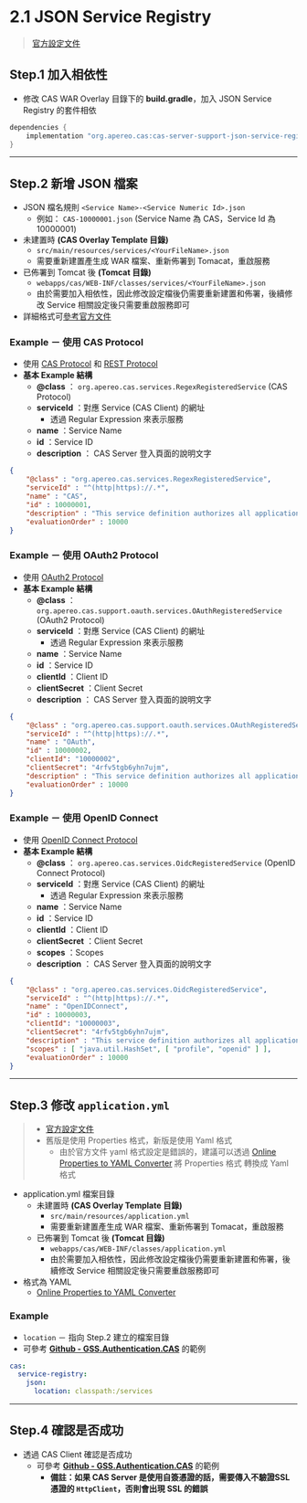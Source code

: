 # 2.1 JSON Service Registry

> [官方設定文件](https://apereo.github.io/cas/6.6.x/services/JSON-Service-Management.html)



## Step.1 加入相依性

* 修改 CAS WAR Overlay 目錄下的 **build.gradle**，加入 JSON Service Registry 的套件相依

```gradle
dependencies {
    implementation "org.apereo.cas:cas-server-support-json-service-registry:${project.'cas.version'}"
}
```



---

## Step.2 新增 JSON 檔案

* JSON 檔名規則 `<Service Name>-<Service Numeric Id>.json`
    * 例如： `CAS-10000001.json` (Service Name 為 CAS，Service Id 為 10000001)
* 未建置時 **(CAS Overlay Template 目錄)**
    * `src/main/resources/services/<YourFileName>.json`
    * 需要重新建置產生成 WAR 檔案、重新佈署到 Tomacat，重啟服務
* 已佈署到 Tomcat 後 **(Tomcat 目錄)**
    * `webapps/cas/WEB-INF/classes/services/<YourFileName>.json`
    * 由於需要加入相依性，因此修改設定檔後仍需要重新建置和佈署，後續修改 Service 相關設定後只需要重啟服務即可
* 詳細格式可[參考官方文件](https://apereo.github.io/cas/6.6.x/services/Service-Management.html#registered-services)



### Example － 使用 CAS Protocol

* 使用 [CAS Protocol](../3.Protocol/3.1.CAS.md) 和 [REST Protocol](../3.Protocol/3.2.REST.md)
* **基本 Example 結構**
    * **@class** ： `org.apereo.cas.services.RegexRegisteredService` (CAS Protocol)
    * **serviceId** ：對應 Service (CAS Client) 的網址
        * 透過 Regular Expression 來表示服務
    * **name** ：Service Name
    * **id** ：Service ID
    * **description** ： CAS Server 登入頁面的說明文字

```json
{
    "@class" : "org.apereo.cas.services.RegexRegisteredService",
    "serviceId" : "^(http|https)://.*",
    "name" : "CAS",
    "id" : 10000001,
    "description" : "This service definition authorizes all application urls that support HTTPS and IMAPS protocols.",
    "evaluationOrder" : 10000
}
```



### Example － 使用 OAuth2 Protocol

* 使用 [OAuth2 Protocol](../3.Protocol/3.3.OAuth2.md)
* **基本 Example 結構**
    * **@class** ： `org.apereo.cas.support.oauth.services.OAuthRegisteredService` (OAuth2 Protocol)
    * **serviceId** ：對應 Service (CAS Client) 的網址
        * 透過 Regular Expression 來表示服務
    * **name** ：Service Name
    * **id** ：Service ID
    * **clientId** ：Client ID
    * **clientSecret** ：Client Secret
    * **description** ： CAS Server 登入頁面的說明文字

```json
{
    "@class" : "org.apereo.cas.support.oauth.services.OAuthRegisteredService",
    "serviceId" : "^(http|https)://.*",
    "name" : "OAuth",
    "id" : 10000002,
    "clientId": "10000002",
    "clientSecret": "4rfv5tgb6yhn7ujm",
    "description" : "This service definition authorizes all application urls that support HTTPS and IMAPS protocols.",
    "evaluationOrder" : 10000
}
```



### Example － 使用 OpenID Connect

* 使用 [OpenID Connect Protocol](..\3.Protocol\3.4.OpenIdConnect.md)
* **基本 Example 結構**
    * **@class** ： `org.apereo.cas.services.OidcRegisteredService` (OpenID Connect Protocol)
    * **serviceId** ：對應 Service (CAS Client) 的網址
        * 透過 Regular Expression 來表示服務
    * **name** ：Service Name
    * **id** ：Service ID
    * **clientId** ：Client ID
    * **clientSecret** ：Client Secret
    * **scopes** ：Scopes
    * **description** ： CAS Server 登入頁面的說明文字

```json
{
    "@class" : "org.apereo.cas.services.OidcRegisteredService",
    "serviceId" : "^(http|https)://.*",
    "name" : "OpenIDConnect",
    "id" : 10000003,
    "clientId": "10000003",
    "clientSecret": "4rfv5tgb6yhn7ujm",
    "description" : "This service definition authorizes all application urls that support HTTPS and IMAPS protocols.",
    "scopes" : [ "java.util.HashSet", [ "profile", "openid" ] ],
    "evaluationOrder" : 10000
}
```







---


## Step.3 修改 `application.yml`

> * [官方設定文件](https://apereo.github.io/cas/6.6.x/services/JSON-Service-Management.html) 
> * 舊版是使用 Properties 格式，新版是使用 Yaml 格式
>     * 由於官方文件 yaml 格式設定是錯誤的，建議可以透過 [Online Properties to YAML Converter](https://www.javainuse.com/app2yaml) 將 Properties 格式 轉換成 Yaml 格式

* application.yml 檔案目錄
    * 未建置時 **(CAS Overlay Template 目錄)**
        * `src/main/resources/application.yml`
        * 需要重新建置產生成 WAR 檔案、重新佈署到 Tomacat，重啟服務
    * 已佈署到 Tomcat 後 **(Tomcat 目錄)**
        * `webapps/cas/WEB-INF/classes/application.yml`
        * 由於需要加入相依性，因此修改設定檔後仍需要重新建置和佈署，後續修改 Service 相關設定後只需要重啟服務即可
* 格式為 YAML
    * [Online Properties to YAML Converter](https://www.javainuse.com/app2yaml)



### Example

* `location` － 指向 Step.2 建立的檔案目錄
* 可參考 **[Github - GSS.Authentication.CAS](https://github.com/akunzai/GSS.Authentication.CAS)** 的範例

```yaml
cas:
  service-registry:
    json:
      location: classpath:/services
```



---

## Step.4 確認是否成功

* 透過 CAS Client 確認是否成功
    * 可參考 **[Github - GSS.Authentication.CAS](https://github.com/akunzai/GSS.Authentication.CAS)** 的範例
        * **備註：如果 CAS Server 是使用自簽憑證的話，需要傳入不驗證SSL憑證的 `HttpClient`，否則會出現 SSL 的錯誤**

